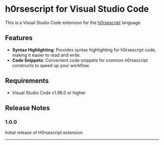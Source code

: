# h0rsescript for Visual Studio Code

This is a Visual Studio Code extension for the [h0rsescript](https://github.com/FlamingH0rse/h0rsescript) language

## Features

- **Syntax Highlighting**: Provides syntax highlighting for h0rsescript code, making it easier to read and write.
- **Code Snippets**: Convenient code snippets for common h0rsescript constructs to speed up your workflow.

## Requirements

- Visual Studio Code v1.96.0 or higher

## Release Notes

### 1.0.0

Initial release of H0rsescript extension

---